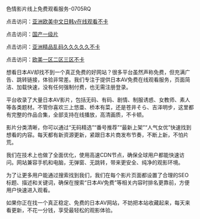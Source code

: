 色情影片线上免费观看服务-0705RQ

点击访问：<a href="https://tfda.pages.dev/">亚洲欧美中文日韩v在线观看不卡</a>

点击访问：<a href="https://bsdf-5f5.pages.dev/">国产一级片</a>

点击访问：<a href="https://cfad.pages.dev/">亚洲精品乱码久久久久久不卡</a>

点击访问：<a href="https://gfd-5xg.pages.dev/">欧美一区二区三区不卡</a>

想看日本AV却找不到一个真正免费的好网站？很多平台虽然声称免费，但充满广告、跳转链接，体验非常差。我们专注于提供日本AV免费在线观看服务，页面简洁、加载快速，没有任何强制付费，也无需注册登录。

平台收录了大量日本AV影片，包括无码、有码、剧情、制服诱惑、女教师、素人等各类题材。不管你喜欢三上悠亜、桥本有菜，还是苍井そら、吉泽明步，这里都有完整的作品合集，全部支持在线播放，高清画质，不卡顿。

影片分类清晰，你可以通过“无码精选”“番号推荐”“最新上架”“人气女优”快速找到想看的内容。每天都有新资源更新，紧跟日本片商发布节奏，不断上新，不怕片荒。

我们在技术上也做了全面优化，使用高速CDN节点，确保全球用户都能快速访问。网站兼容手机和电脑，无弹窗、无跳转，带来更安全、纯净的观影环境。

为了让更多用户能通过搜索找到我们，我们在每个影片页面都设置了合理的SEO标题、描述和关键词，确保在搜索“日本AV免费”等相关内容时排名更靠前，方便用户快速进入观看。

如果你正在找一个真正稳定、免费的日本AV网站，不妨把本站收藏起来，每天来看更新，不花一分钱，享受最轻松的观影体验。

<span style="display:none;">[Canonical link](https://github.com/I20250705/So5 ）</span>
